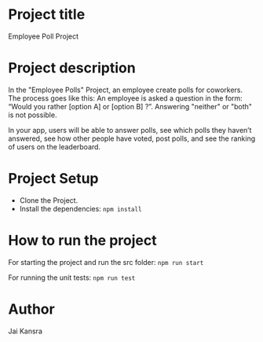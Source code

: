 # Project title
Employee Poll Project

# Project description
In the "Employee Polls" Project, an employee create polls for coworkers. The process goes like this: An employee is asked a question in the form: “Would you rather [option A] or [option B] ?”. Answering "neither" or "both" is not possible.

In your app, users will be able to answer polls, see which polls they haven’t answered, see how other people have voted, post polls, and see the ranking of users on the leaderboard.

# Project Setup

- Clone the Project.
- Install the dependencies: `npm install`

# How to run the project

For starting the project and run the src folder: `npm run start`

For running the unit tests: `npm run test`

# Author

Jai Kansra
